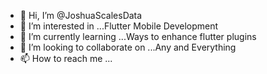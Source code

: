 - 👋 Hi, I’m @JoshuaScalesData
- 👀 I’m interested in ...Flutter Mobile Development 
- 🌱 I’m currently learning ...Ways to enhance flutter plugins 
- 💞️ I’m looking to collaborate on ...Any and Everything 
- 📫 How to reach me ...

<!---
JoshuaScalesData/JoshuaScalesData is a ✨ special ✨ repository because its `README.md` (this file) appears on your GitHub profile.
You can click the Preview link to take a look at your changes.
--->
